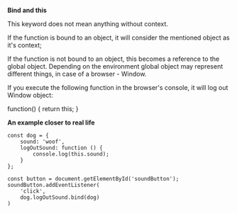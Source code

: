 **Bind and this**

This keyword does not mean anything without context.

If the function is bound to an object, it will consider the mentioned object as it's context;

If the function is not bound to an object, this becomes a reference to the global object.
Depending on the environment global object may represent different things, in case of a browser - Window.

If you execute the following function in the browser's console, it will log out Window object:

function() {
    return this;
}

**An example closer to real life**

    const dog = {
        sound: 'woof',
        logOutSound: function () {
            console.log(this.sound);
        }
    };

    const button = document.getElementById('soundButton');
    soundButton.addEventListener(
        'click',
        dog.logOutSound.bind(dog)
    )
